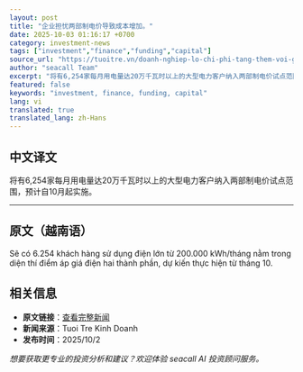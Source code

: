 ```yaml
---
layout: post
title: "企业担忧两部制电价导致成本增加。"
date: 2025-10-03 01:16:17 +0700
category: investment-news
tags: ["investment","finance","funding","capital"]
source_url: "https://tuoitre.vn/doanh-nghiep-lo-chi-phi-tang-them-voi-gia-dien-hai-thanh-phan-20251002232510357.htm"
author: "seacall Team"
excerpt: "将有6,254家每月用电量达20万千瓦时以上的大型电力客户纳入两部制电价试点范围，预计自10月起实施。..."
featured: false
keywords: "investment, finance, funding, capital"
lang: vi
translated: true
translated_lang: zh-Hans
---
```


## 中文译文

将有6,254家每月用电量达20万千瓦时以上的大型电力客户纳入两部制电价试点范围，预计自10月起实施。

---

## 原文（越南语）

Sẽ có 6.254 khách hàng sử dụng điện lớn từ 200.000 kWh/tháng nằm trong diện thí điểm áp giá điện hai thành phần, dự kiến thực hiện từ tháng 10.

## 相关信息

- **原文链接**：[查看完整新闻](https://tuoitre.vn/doanh-nghiep-lo-chi-phi-tang-them-voi-gia-dien-hai-thanh-phan-20251002232510357.htm)
- **新闻来源**：Tuoi Tre Kinh Doanh
- **发布时间**：2025/10/2

*想要获取更专业的投资分析和建议？欢迎体验 seacall AI 投资顾问服务。*